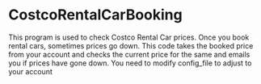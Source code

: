 # CostcoRentalCarBooking
This program is used to check Costco Rental Car prices. Once you book rental cars, sometimes prices go down.
This code takes the booked price from your account and checks the current price for the same and emails you if prices
have gone down.
You need to modify config_file to adjust to your account
